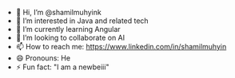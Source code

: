 - 👋 Hi, I’m @shamilmuhyink
- 👀 I’m interested in Java and related tech
- 🌱 I’m currently learning Angular
- 💞️ I’m looking to collaborate on AI
- 📫 How to reach me: https://www.linkedin.com/in/shamilmuhyin
- 😄 Pronouns: He
- ⚡ Fun fact: "I am a newbeiii"

<!---
shamilmuhyink/shamilmuhyink is a ✨ special ✨ repository because its `README.md` (this file) appears on your GitHub profile.
You can click the Preview link to take a look at your changes.
--->
